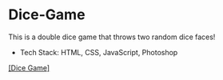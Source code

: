 # Dice-Game
This is a double dice game that throws two random dice faces!
- Tech Stack: HTML, CSS, JavaScript, Photoshop

[[Dice Game]](https://arindal1.github.io/Dice-Game/)

